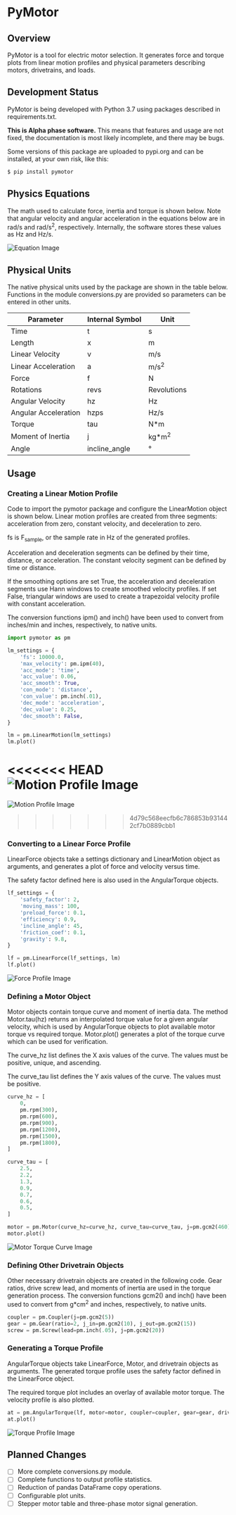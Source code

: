 # PyMotor

## Overview

PyMotor is a tool for electric motor selection. It generates force and torque plots from linear motion profiles and physical parameters describing motors, drivetrains, and loads.

## Development Status

PyMotor is being developed with Python 3.7 using packages described in requirements.txt.

**This is Alpha phase software.** This means that features and usage are not fixed, the documentation is most likely incomplete, and there may be bugs.

Some versions of this package are uploaded to pypi.org and can be installed, at your own risk, like this:

``` bash
$ pip install pymotor
```

## Physics Equations

The math used to calculate force, inertia and torque is shown below. Note that angular velocity and angular acceleration in the equations below are in rad/s and rad/s<sup>2</sup>, respectively. Internally, the software stores these values as Hz and Hz/s. 

![Equation Image](https://raw.githubusercontent.com/rmrubin/pymotor/master/readme/equations.png)

## Physical Units

The native physical units used by the package are shown in the table below. Functions in the module conversions.py are provided so parameters can be entered in other units.

Parameter | Internal Symbol | Unit
--|--|--
Time | t | s
Length | x | m
Linear Velocity | v | m/s
Linear Acceleration | a | m/s<sup>2</sup>
Force | f | N
Rotations | revs | Revolutions
Angular Velocity | hz | Hz
Angular Acceleration | hzps | Hz/s
Torque | tau | N*m
Moment of Inertia | j | kg*m<sup>2</sup>
Angle | incline_angle | °

## Usage

### Creating a Linear Motion Profile

Code to import the pymotor package and configure the LinearMotion object is shown below. Linear motion profiles are created from three segments: acceleration from zero, constant velocity, and deceleration to zero.

fs is F<sub>sample</sub>, or the sample rate in Hz of the generated profiles.

Acceleration and deceleration segments can be defined by their time, distance, or acceleration. The constant velocity segment can be defined by time or distance. 

If the smoothing options are set True, the acceleration and deceleration segments use Hann windows to create smoothed velocity profiles. If set False, triangular windows are used to create a trapezoidal velocity profile with constant acceleration. 

The conversion functions ipm() and inch() have been used to convert from inches/min and inches, respectively, to native units.

``` python
import pymotor as pm

lm_settings = {
    'fs': 10000.0,
    'max_velocity': pm.ipm(40),
    'acc_mode': 'time',
    'acc_value': 0.06, 
    'acc_smooth': True,
    'con_mode': 'distance',
    'con_value': pm.inch(.01),
    'dec_mode': 'acceleration',
    'dec_value': 0.25,
    'dec_smooth': False,
}

lm = pm.LinearMotion(lm_settings)
lm.plot()
```
<<<<<<< HEAD
![Motion Profile Image](https://raw.githubusercontent.com/rmrubin/pymotor/master/readme/motion.png)
=======
![Motion Profile Image](/readme/motion.png)
>>>>>>> 4d79c568eecfb6c786853b931442cf7b0889cbb1

### Converting to a Linear Force Profile

LinearForce objects take a settings dictionary and LinearMotion object as arguments, and generates a plot of force and velocity versus time.

The safety factor defined here is also used in the AngularTorque objects. 

``` python
lf_settings = {
    'safety_factor': 2,
    'moving_mass': 100,
    'preload_force': 0.1,
    'efficiency': 0.9,
    'incline_angle': 45,
    'friction_coef': 0.1,
    'gravity': 9.8,
}

lf = pm.LinearForce(lf_settings, lm)
lf.plot()
```
![Force Profile Image](https://raw.githubusercontent.com/rmrubin/pymotor/master/readme/force.png)

### Defining a Motor Object

Motor objects contain torque curve and moment of inertia data. The method Motor.tau(hz) returns an interpolated torque value for a given angular velocity, which is used by AngularTorque objects to plot available motor torque vs required torque. Motor.plot() generates a plot of the torque curve which can be used for verification.

The curve_hz list defines the X axis values of the curve. The values must be positive, unique, and ascending.

The curve_tau list defines the Y axis values of the curve. The values must be positive. 

``` python
curve_hz = [
    0, 
    pm.rpm(300), 
    pm.rpm(600),
    pm.rpm(900),
    pm.rpm(1200),
    pm.rpm(1500),
    pm.rpm(1800),
]

curve_tau = [
    2.5,
    2.2,
    1.3,
    0.9,
    0.7,
    0.6,
    0.5,
]

motor = pm.Motor(curve_hz=curve_hz, curve_tau=curve_tau, j=pm.gcm2(460))
motor.plot()
```
![Motor Torque Curve Image](https://raw.githubusercontent.com/rmrubin/pymotor/master/readme/motor.png)

### Defining Other Drivetrain Objects

Other necessary drivetrain objects are created in the following code. Gear ratios, drive screw lead, and moments of inertia are used in the torque generation process. The conversion functions gcm2() and inch() have been used to convert from g*cm<sup>2</sup> and inches, respectively, to native units.

``` python
coupler = pm.Coupler(j=pm.gcm2(5))
gear = pm.Gear(ratio=2, j_in=pm.gcm2(10), j_out=pm.gcm2(15))
screw = pm.Screw(lead=pm.inch(.05), j=pm.gcm2(20))
```

### Generating a Torque Profile

AngularTorque objects take LinearForce, Motor, and drivetrain objects as arguments. The generated torque profile uses the safety factor defined in the LinearForce object.

The required torque plot includes an overlay of available motor torque. The velocity profile is also plotted.

``` python
at = pm.AngularTorque(lf, motor=motor, coupler=coupler, gear=gear, drivetrain=screw)
at.plot()
```
![Torque Profile Image](https://raw.githubusercontent.com/rmrubin/pymotor/master/readme/torque.png)

## Planned Changes
- [ ] More complete conversions.py module.
- [ ] Complete functions to output profile statistics. 
- [ ] Reduction of pandas DataFrame copy operations.
- [ ] Configurable plot units.
- [ ] Stepper motor table and three-phase motor signal generation. 
